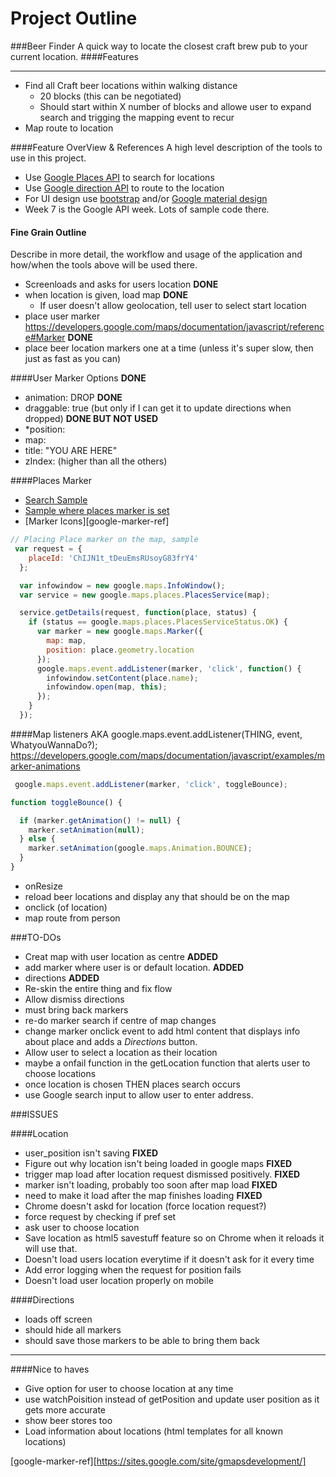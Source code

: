 Project Outline
===============
###Beer Finder
A quick way to locate the closest craft brew pub to your current location.
####Features
___ 
- Find all Craft beer locations within walking distance
  - 20 blocks (this can be negotiated)
  - Should start within X number of blocks and allowe user to expand search and
  trigging the mapping event to recur
- Map route to location

####Feature OverView & References
A high level description of the tools to use in this project.
- Use [Google Places API][1] to search for locations
- Use [Google direction API][2] to route to the location
- For UI design use [bootstrap][3] and/or [Google material design][4] 
- Week 7 is the Google API week.  Lots of sample code there.

#### Fine Grain Outline
Describe in more detail, the workflow and usage of the application and how/when
the tools above will be used there.
- Screenloads and asks for users location                                   **DONE**
- when location is given, load map                                          **DONE**
  - If user doesn't allow geolocation, tell user to select start location
- place user marker https://developers.google.com/maps/documentation/javascript/reference#Marker    **DONE**
- place beer location markers one at a time (unless it's super slow, then just
as fast as you can)

####User Marker Options **DONE**
- animation: DROP **DONE**
- draggable: true (but only if I can get it to update directions when dropped) **DONE BUT NOT USED**
- \*position:
- map:
- title: "YOU ARE HERE"
- zIndex: (higher than all the others)

####Places Marker
- [Search Sample][plc-srch]
- [Sample where places marker is set][mark-place]
- [Marker Icons][google-marker-ref]
```Javascript
// Placing Place marker on the map, sample
 var request = {
    placeId: 'ChIJN1t_tDeuEmsRUsoyG83frY4'
  };

  var infowindow = new google.maps.InfoWindow();
  var service = new google.maps.places.PlacesService(map);

  service.getDetails(request, function(place, status) {
    if (status == google.maps.places.PlacesServiceStatus.OK) {
      var marker = new google.maps.Marker({
        map: map,
        position: place.geometry.location
      });
      google.maps.event.addListener(marker, 'click', function() {
        infowindow.setContent(place.name);
        infowindow.open(map, this);
      });
    }
  });
```


####Map listeners
  AKA   google.maps.event.addListener(THING, event, WhatyouWannaDo?);
  https://developers.google.com/maps/documentation/javascript/examples/marker-animations
```javascript
 google.maps.event.addListener(marker, 'click', toggleBounce);

function toggleBounce() {

  if (marker.getAnimation() != null) {
    marker.setAnimation(null);
  } else {
    marker.setAnimation(google.maps.Animation.BOUNCE);
  }
}
```
- onResize
 - reload beer locations and display any that should be on the map
- onclick (of location)
 -  map route from person

###TO-DOs

- Creat map with user location as centre                        **ADDED**
- add marker where user is or default location.                 **ADDED**
- directions                                                    **ADDED**
- Re-skin the entire thing and fix flow
- Allow dismiss directions
 - must bring back markers
- re-do marker search if centre of map changes
- change marker onclick event to add html content that displays info about place and adds a *Directions* button.
- Allow user to select a location as their location
 - maybe a onfail function in the getLocation function that alerts user to choose locations
 - once location is chosen THEN places search occurs
- use Google search input to allow user to enter address.

###ISSUES

####Location

- user_position isn't saving                                    **FIXED**
- Figure out why location isn't being loaded in google maps     **FIXED**
- trigger map load after location request dismissed positively. **FIXED**
 - marker isn't loading, probably too soon after map load       **FIXED**
  - need to make it load after the map finishes loading          **FIXED**
- Chrome doesn't askd for location (force location request?)
 - force request by checking if pref set
 - ask user to choose location
 - Save location as html5 savestuff feature so on Chrome when it reloads it will use that.
- Doesn't load users location everytime if it doesn't ask for it every time 
 - Add error logging when the request for position fails
 - Doesn't load user location properly on mobile
 
####Directions

- loads off screen
- should hide all markers
 - should save those markers to be able to bring them back

---

####Nice to haves
- Give option for user to choose location at any time
- use watchPoisition instead of getPosition and update user position as it gets more accurate
- show beer stores too
- Load information about locations (html templates for all known locations)

[1]:https://developers.google.com/places/documentation/
[2]:https://developers.google.com/maps/documentation/directions/
[3]:http://getbootstrap.com/customize/
[4]:http://www.google.com/design/spec/material-design/introduction.html#
[plc-srch]:https://developers.google.com/maps/documentation/javascript/examples/place-search
[mark-place]:https://developers.google.com/maps/documentation/javascript/examples/place-details
[google-marker-ref][https://sites.google.com/site/gmapsdevelopment/]